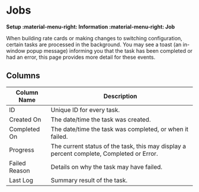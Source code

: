 # Jobs
**Setup :material-menu-right: Information :material-menu-right: Job**

When building rate cards or making changes to switching configuration, certain tasks are processed in the background. You may see a toast (an in-window popup message) informing you that the task has been completed or had an error, this page provides more detail for these events.

## Columns

| Column Name   | Description                                                                             |
|---------------|-----------------------------------------------------------------------------------------|
| ID            | Unique ID for every task.                                                                |
| Created On    | The date/time the task was created.                                                      |
| Completed On  | The date/time the task was completed, or when it failed.                                 |
| Progress      | The current status of the task, this may display a percent complete, Completed or Error. |
| Failed Reason | Details on why the task may have failed.                                                 |
| Last Log      | Summary result of the task.                                                              |
